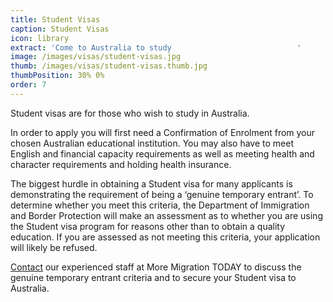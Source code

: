 ```yaml
---
title: Student Visas
caption: Student Visas
icon: library
extract: 'Come to Australia to study                            '
image: /images/visas/student-visas.jpg
thumb: /images/visas/student-visas.thumb.jpg
thumbPosition: 30% 0%
order: 7
---
```

Student visas are for those who wish to study in Australia.

In order to apply you will first need a Confirmation of Enrolment from your chosen Australian educational institution. You may also have to meet English and financial capacity requirements as well as meeting health and character requirements and holding health insurance.

The biggest hurdle in obtaining a Student visa for many applicants is demonstrating the requirement of being a ‘genuine temporary entrant’. To determine whether you meet this criteria, the Department of Immigration and Border Protection will make an assessment as to whether you are using the Student visa program for reasons other than to obtain a quality education. If you are assessed as not meeting this criteria, your application will likely be refused.

[Contact](/contact) our experienced staff at More Migration TODAY to discuss the genuine temporary entrant criteria and to secure your Student visa to Australia.

